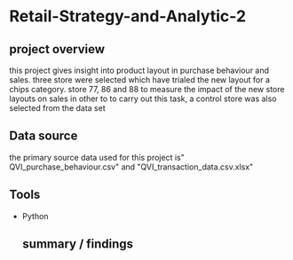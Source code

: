 # Retail-Strategy-and-Analytic-2

## project overview
this project gives insight into product layout in purchase behaviour and sales. three store were selected which have trialed the new layout for a chips category. 
store 77, 86 and 88 to measure the impact of the new store layouts on sales in other to to carry out this task, a control store was also selected from the data set

## Data source
the primary source data used for this project is" QVI_purchase_behaviour.csv" and "QVI_transaction_data.csv.xlsx"

## Tools
- Python

  ## summary / findings

